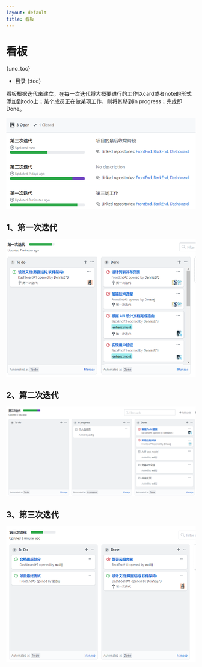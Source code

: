 ```yaml
---
layout: default
title: 看板
---
```


# 看板
{:.no_toc}

* 目录
{:toc}

看板根据迭代来建立，在每一次迭代将大概要进行的工作以card或者note的形式添加到todo上；某个成员正在做某项工作，则将其移到in progress；完成即Done。

![](pics/all.png)

## 1、第一次迭代

![](pics/1.png)

## 2、第二次迭代

![](pics/2.png)

## 3、第三次迭代

![](pics/3.png)
